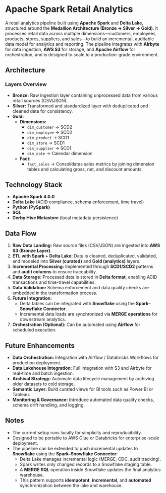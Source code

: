 # Apache Spark Retail Analytics

A retail analytics pipeline built using **Apache Spark** and **Delta Lake**, structured around the **Medallion Architecture (Bronze → Silver → Gold)**.
It processes retail data across multiple dimensions—customers, employees, products, stores, suppliers, and sales—to build an incremental, auditable data model for analytics and reporting.
The pipeline integrates with **Airbyte** for data ingestion, **AWS S3** for storage, and **Apache Airflow** for orchestration, and is designed to scale to a production-grade environment.

## Architecture

### Layers Overview
- **Bronze:** Raw ingestion layer containing unprocessed data from various retail sources (CSV/JSON).
- **Silver:** Transformed and standardized layer with deduplicated and cleaned data for consistency.
- **Gold:**
  - **Dimensions:**
    - `dim_customer` → SCD2
    - `dim_employee` → SCD2
    - `dim_product` → SCD1
    - `dim_store` → SCD1
    - `dim_supplier` → SCD1
    - `dim_date` → Calendar dimension
  - **Fact:**
    - `fact_sales` → Consolidates sales metrics by joining dimension tables and calculating gross, net, and discount amounts.

## Technology Stack
- **Apache Spark 4.0.0**
- **Delta Lake** (ACID compliance, schema enforcement, time travel)
- **Python (PySpark)**
- **SQL**
- **Derby Hive Metastore** (local metadata persistence)

## Data Flow

1. **Raw Data Landing:** Raw source files (CSV/JSON) are ingested into **AWS S3 (Bronze Layer)**.
2. **ETL with Spark + Delta Lake:** Data is cleaned, deduplicated, validated, and modeled into **Silver (curated)** and **Gold (analytics)** layers.
3. **Incremental Processing:** Implemented through **SCD1/SCD2** patterns and **audit columns** to ensure traceability.
4. **Data Storage:** Processed data is stored in **Delta format**, enabling ACID transactions and time-travel capabilities.
5. **Data Validation:** Schema enforcement and data quality checks are embedded in the transformation process.
6. **Future Integration:**
   - Delta tables can be integrated with **Snowflake** using the **Spark–Snowflake Connector**.
   - Incremental data loads are synchronized via **MERGE operations** for downstream analytics.
7. **Orchestration (Optional):** Can be automated using **Airflow** for scheduled execution.

## Future Enhancements

- **Data Orchestration:** Integration with Airflow / Databricks Workflows for production deployment.
- **Data Lakehouse Integration:** Full integration with S3 and Airbyte for real-time and batch ingestion.
- **Archival Strategy:** Automate data lifecycle management by archiving older datasets to cold storage.
- **Semantic Layer:** Build curated views for BI tools such as Power BI or Tableau.
- **Monitoring & Governance:** Introduce automated data quality checks, schema drift handling, and logging.

## Notes

- The current setup runs locally for simplicity and reproducibility.
- Designed to be portable to AWS Glue or Databricks for enterprise-scale deployment.
- The pipeline can be extended to push incremental updates to **Snowflake** using the **Spark–Snowflake Connector**:
  - Delta Lake manages incremental logic (MERGE, CDC, audit tracking).
  - Spark writes only changed records to a Snowflake staging table.
  - A **MERGE SQL** operation inside Snowflake updates the final analytics warehouse.
  - This pattern supports **idempotent**, **incremental**, and **automated** synchronization between the lake and warehouse.

